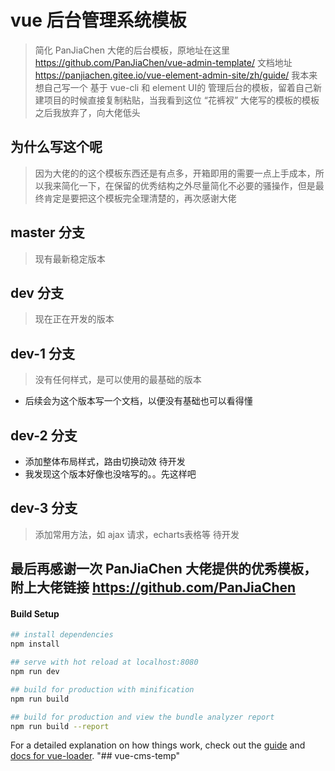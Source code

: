 # vue 后台管理系统模板

> 简化 PanJiaChen 大佬的后台模板，原地址在这里 https://github.com/PanJiaChen/vue-admin-template/
> 文档地址 https://panjiachen.gitee.io/vue-element-admin-site/zh/guide/
> 我本来想自己写一个 基于 vue-cli 和 element UI的 管理后台的模板，留着自己新建项目的时候直接复制粘贴，当我看到这位 “花裤衩” 大佬写的模板的模板之后我放弃了，向大佬低头

## 为什么写这个呢
> 因为大佬的的这个模板东西还是有点多，开箱即用的需要一点上手成本，所以我来简化一下，在保留的优秀结构之外尽量简化不必要的骚操作，但是最终肯定是要把这个模板完全理清楚的，再次感谢大佬

## master 分支
> 现有最新稳定版本

## dev 分支 
> 现在正在开发的版本

## dev-1 分支
> 没有任何样式，是可以使用的最基础的版本
- 后续会为这个版本写一个文档，以便没有基础也可以看得懂


## dev-2 分支
- 添加整体布局样式，路由切换动效 待开发
- 我发现这个版本好像也没啥写的。。先这样吧

## dev-3 分支
> 添加常用方法，如 ajax 请求，echarts表格等 待开发

## 最后再感谢一次 PanJiaChen 大佬提供的优秀模板，附上大佬链接 https://github.com/PanJiaChen


#### Build Setup

``` bash
## install dependencies
npm install

## serve with hot reload at localhost:8080
npm run dev

## build for production with minification
npm run build

## build for production and view the bundle analyzer report
npm run build --report
```

For a detailed explanation on how things work, check out the [guide](http://vuejs-templates.github.io/webpack/) and [docs for vue-loader](http://vuejs.github.io/vue-loader).
"## vue-cms-temp" 

